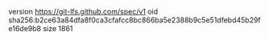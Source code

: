 version https://git-lfs.github.com/spec/v1
oid sha256:b2ce63a84dfa8f0ca3cfafcc8bc866ba5e2388b9c5e51dfebd45b29fe16de9b8
size 1861
